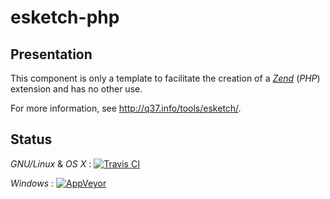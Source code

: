 # esketch-php

## Presentation

This component is only a template to facilitate the creation of a [*Zend*](http://q37.info/s/x/ZND/) (*PHP*) extension and has no other use.

For more information, see http://q37.info/tools/esketch/.

## Status
*GNU/Linux* & *OS X* : [![Travis CI](https://travis-ci.org/epeios-q37/esketch-php.png)](https://travis-ci.org/epeios-q37/esketch-php)
 
*Windows* : [![AppVeyor](http://ci.appveyor.com/api/projects/status/github/epeios-q37/esketch-php)](http://ci.appveyor.com/project/epeios-q37/esketch-php)



